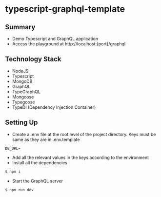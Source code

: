 # typescript-graphql-template

## Summary ##

* Demo Typescript and GraphQL application
* Access the playground at http://localhost:{port}/graphql

## Technology Stack ##

* NodeJS
* Typescript
* MongoDB
* GraphQL
* TypeGraphQL
* Mongoose
* Typegoose
* TypeDI (Dependency Injection Container)


## Setting Up ##

* Create a .env file at the root level of the project directory. Keys must be same as they are in .env.template
```
DB_URL=
```
* Add all the relevant values in the keys according to the environment
* Install all the dependencies
```sh
$ npm i
```
* Start the GraphQL server
```sh
$ npm run dev
```

